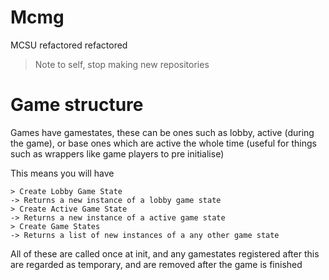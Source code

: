 # Mcmg
MCSU refactored refactored
> Note to self, stop making new repositories

# Game structure

Games have gamestates, these can be ones such as lobby, active (during the game), or base ones which are active the whole time (useful for things such as wrappers like game players to pre initialise)

This means you will have

```
> Create Lobby Game State
-> Returns a new instance of a lobby game state
> Create Active Game State
-> Returns a new instance of a active game state
> Create Game States
-> Returns a list of new instances of a any other game state
```

All of these are called once at init, and any gamestates registered after this are regarded as temporary, and are removed after the game is finished
